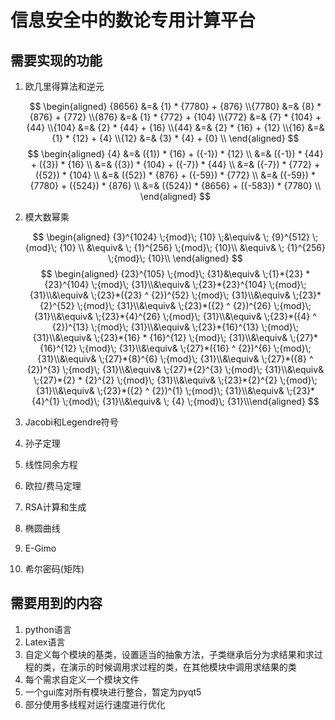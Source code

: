 # 信息安全中的数论专用计算平台

## 需要实现的功能

1. 欧几里得算法和逆元

   $$ \begin{aligned} {8656} &=& {1} * {7780} + {876} \\{7780} &=& {8} * {876} + {772} \\{876} &=& {1} * {772} + {104} \\{772} &=& {7} * {104} + {44} \\{104} &=& {2} * {44} + {16} \\{44} &=& {2} * {16} + {12} \\{16} &=& {1} * {12} + {4} \\{12} &=& {3} * {4} + {0} \\ \end{aligned} $$ $$ \begin{aligned} {4} &=& ({1}) * {16} + ({-1}) * {12} \\ &=& ({-1}) * {44} + ({3}) * {16} \\ &=& ({3}) * {104} + ({-7}) * {44} \\ &=& ({-7}) * {772} + ({52}) * {104} \\ &=& ({52}) * {876} + ({-59}) * {772} \\ &=& ({-59}) * {7780} + ({524}) * {876} \\ &=& ({524}) * {8656} + ({-583}) * {7780} \\ \end{aligned} $$


2. 模大数幂乘

   $$
   \begin{aligned}
   {3}^{1024} \;{mod}\; {10} \;&\equiv& \; {9}^{512} \;{mod}\; {10} \\
   &\equiv& \; {1}^{256} \;{mod}\; {10}\\
   &\equiv& \; {1}^{256} \;{mod}\; {10}\\
   \end{aligned}
   $$
   $$ \begin{aligned} {23}^{105} \;{mod}\; {31}&\equiv& \;{1}*{23} * {23}^{104} \;{mod}\; {31}\\&\equiv& \;{23}*{23}^{104} \;{mod}\; {31}\\&\equiv& \;{23}*({23} ^ {2})^{52} \;{mod}\; {31}\\&\equiv& \;{23}*{2}^{52} \;{mod}\; {31}\\&\equiv& \;{23}*({2} ^ {2})^{26} \;{mod}\; {31}\\&\equiv& \;{23}*{4}^{26} \;{mod}\; {31}\\&\equiv& \;{23}*({4} ^ {2})^{13} \;{mod}\; {31}\\&\equiv& \;{23}*{16}^{13} \;{mod}\; {31}\\&\equiv& \;{23}*{16} * {16}^{12} \;{mod}\; {31}\\&\equiv& \;{27}*{16}^{12} \;{mod}\; {31}\\&\equiv& \;{27}*({16} ^ {2})^{6} \;{mod}\; {31}\\&\equiv& \;{27}*{8}^{6} \;{mod}\; {31}\\&\equiv& \;{27}*({8} ^ {2})^{3} \;{mod}\; {31}\\&\equiv& \;{27}*{2}^{3} \;{mod}\; {31}\\&\equiv& \;{27}*{2} * {2}^{2} \;{mod}\; {31}\\&\equiv& \;{23}*{2}^{2} \;{mod}\; {31}\\&\equiv& \;{23}*({2} ^ {2})^{1} \;{mod}\; {31}\\&\equiv& \;{23}*{4}^{1} \;{mod}\; {31}\\&\equiv& \; {4} \;{mod}\; {31}\\\end{aligned} $$

3. Jacobi和Legendre符号
4. 孙子定理
5. 线性同余方程
6. 欧拉/费马定理
7. RSA计算和生成
8. 椭圆曲线
9.  E-Gimo
10. 希尔密码(矩阵)

## 需要用到的内容

1. python语言
2. Latex语言
3. 自定义每个模块的基类，设置适当的抽象方法，子类继承后分为求结果和求过程的类，在演示的时候调用求过程的类，在其他模块中调用求结果的类
4. 每个需求自定义一个模块文件
5. 一个gui库对所有模块进行整合，暂定为pyqt5
6. 部分使用多线程对运行速度进行优化
